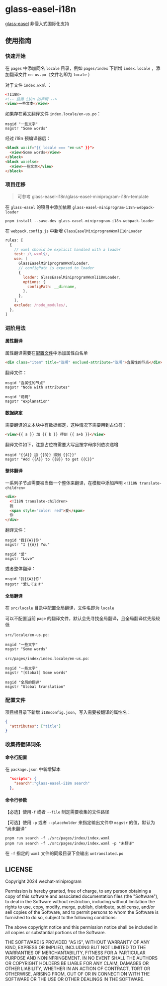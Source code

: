 # glass-easel-i18n

[glass-easel](https://github.com/wechat-miniprogram/glass-easel) 非侵入式国际化支持

## 使用指南

### 快速开始

在 `pages` 中添加同名 `locale` 目录，例如 `pages/index` 下新增 `index.locale` ，添加翻译文件 `en-us.po`（文件名即为 `locale` ）

对于文件 `index.wxml` ：

```html
<!I18N>
<!-- 启用 i18n 的声明 -->
<view>一些文本</view>
```

如果存在英文翻译文件 `index.locale/en-us.po`：

```
msgid "一些文字"
msgstr "Some words"
```

经过 i18n 预编译器后：

```html
<block wx:if="{{ locale === "en-us" }}">
  <view>Some words</view>
</block>
<block wx:else>
  <view>一些文本</view>
</block>
```

### 项目迁移

> 可参考 glass-easel-i18n/glass-easel-miniprogram-i18n-template

在 `glass-easel` 的项目中添加依赖 `glass-easel-miniprogram-i18n-webpack-loader`

```shell
pnpm install --save-dev glass-easel-miniprogram-i18n-webpack-loader
```

在 `webpack.config.js` 中新增 `GlassEaselMiniprogramWxmlI18nLoader`

```js
rules: [
  {
    // wxml should be explicit handled with a loader
    test: /\.wxml$/,
    use: [
      GlassEaselMiniprogramWxmlLoader,
      // configPath is exposed to loader
      {
        loader: GlassEaselMiniprogramWxmlI18nLoader,
        options: {
          configPath: __dirname,
        },
      },
    ],
    exclude: /node_modules/,
  },
]
```

### 进阶用法

#### 属性翻译

属性翻译需要在[配置文件](#%E9%85%8D%E7%BD%AE%E6%96%87%E4%BB%B6)中添加属性白名单

```html
<div class="item" title="说明" exclued-attribute="说明">含属性的节点</div>
```

翻译文件：

```po
msgid "含属性的节点"
msgstr "Node with attributes"

msgid "说明"
msgstr "explanation"
```

#### 数据绑定

需要翻译的文本块中有数据绑定，这种情况下需要用到占位符：

```html
<view>{{ a }} 加 {{ b }} 得到 {{ a+b }}</view>
```

翻译文件如下，注意占位符需要大写且按字母序列依次递增

```po
msgid "{{A}} 加 {{B}} 得到 {{C}}"
msgstr "Add {{A}} to {{B}} to get {{C}}"
```

#### 整体翻译

一系列子节点需要被当做一个整体来翻译，在模板中添加声明 `<!I18N translate-children>`

```html
<div>
  <!I18N translate-children>
  我
  <span style="color: red">爱</span>
  你
</div>
```

翻译文件：

```po
msgid "我{{A}}你"
msgstr "I {{A}} You"

msgid "爱"
msgstr "Love"
```

或者整体翻译：

```po
msgid "我{{A}}你"
msgstr "愛してます"
```

#### 全局翻译

在 `src/locale` 目录中配置全局翻译，文件名即为 `locale`

可以不配置当前 `page` 的翻译文件，默认会先寻找全局翻译，且全局翻译优先级较低

`src/locale/en-us.po`:

```
msgid "一些文字"
msgstr "Some words"
```

`src/pages/index/index.locale/en-us.po`:

```
msgid "一些文字"
msgstr "[Global] Some words"

msgid "全局的翻译"
msgstr "Global translation"
```

### 配置文件

项目根目录下新增 `i18nconfig.json`，写入需要被翻译的属性名：

```json
{
  "attributes": ["title"]
}
```

### 收集待翻译词条

#### 命令行配置

在 `package.json` 中新增脚本

```json
  "scripts": {
    "search":"glass-easel-i18n search"
  },
```

#### 命令行参数

【必选】使用`-f` 或者 `--file` 制定需要收集的文件路径

【可选】使用 `-p` 或者 `--placeholder` 来指定输出文件中 `msgstr` 的值，默认为 “尚未翻译”

```shell
pnpm run search -f ./src/pages/index/index.wxml
pnpm run search -f ./src/pages/index/index.wxml -p "未翻译"
```

在 `-f` 指定的 `wxml` 文件的同级目录下会输出 `untranslated.po`

## LICENSE

Copyright 2024 wechat-miniprogram

Permission is hereby granted, free of charge, to any person obtaining a copy of this software and associated documentation files (the "Software"), to deal in the Software without restriction, including without limitation the rights to use, copy, modify, merge, publish, distribute, sublicense, and/or sell copies of the Software, and to permit persons to whom the Software is furnished to do so, subject to the following conditions:

The above copyright notice and this permission notice shall be included in all copies or substantial portions of the Software.

THE SOFTWARE IS PROVIDED "AS IS", WITHOUT WARRANTY OF ANY KIND, EXPRESS OR IMPLIED, INCLUDING BUT NOT LIMITED TO THE WARRANTIES OF MERCHANTABILITY, FITNESS FOR A PARTICULAR PURPOSE AND NONINFRINGEMENT. IN NO EVENT SHALL THE AUTHORS OR COPYRIGHT HOLDERS BE LIABLE FOR ANY CLAIM, DAMAGES OR OTHER LIABILITY, WHETHER IN AN ACTION OF CONTRACT, TORT OR OTHERWISE, ARISING FROM, OUT OF OR IN CONNECTION WITH THE SOFTWARE OR THE USE OR OTHER DEALINGS IN THE SOFTWARE.
